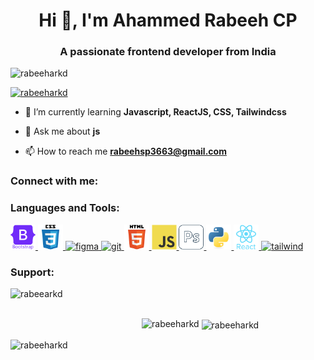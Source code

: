 <h1 align="center">Hi 👋, I'm Ahammed Rabeeh CP</h1>
<h3 align="center">A passionate frontend developer from India</h3>

<p align="left"> <img src="https://komarev.com/ghpvc/?username=rabeeharkd&label=Profile%20views&color=0e75b6&style=flat" alt="rabeeharkd" /> </p>

<p align="left"> <a href="https://github.com/ryo-ma/github-profile-trophy"><img src="https://github-profile-trophy.vercel.app/?username=rabeeharkd" alt="rabeeharkd" /></a> </p>

- 🌱 I’m currently learning **Javascript, ReactJS, CSS, Tailwindcss**

- 💬 Ask me about **js**

- 📫 How to reach me **rabeehsp3663@gmail.com**

<h3 align="left">Connect with me:</h3>
<p align="left">
</p>

<h3 align="left">Languages and Tools:</h3>
<p align="left"> <a href="https://getbootstrap.com" target="_blank" rel="noreferrer"> <img src="https://raw.githubusercontent.com/devicons/devicon/master/icons/bootstrap/bootstrap-plain-wordmark.svg" alt="bootstrap" width="40" height="40"/> </a> <a href="https://www.w3schools.com/css/" target="_blank" rel="noreferrer"> <img src="https://raw.githubusercontent.com/devicons/devicon/master/icons/css3/css3-original-wordmark.svg" alt="css3" width="40" height="40"/> </a> <a href="https://www.figma.com/" target="_blank" rel="noreferrer"> <img src="https://www.vectorlogo.zone/logos/figma/figma-icon.svg" alt="figma" width="40" height="40"/> </a> <a href="https://git-scm.com/" target="_blank" rel="noreferrer"> <img src="https://www.vectorlogo.zone/logos/git-scm/git-scm-icon.svg" alt="git" width="40" height="40"/> </a> <a href="https://www.w3.org/html/" target="_blank" rel="noreferrer"> <img src="https://raw.githubusercontent.com/devicons/devicon/master/icons/html5/html5-original-wordmark.svg" alt="html5" width="40" height="40"/> </a> <a href="https://developer.mozilla.org/en-US/docs/Web/JavaScript" target="_blank" rel="noreferrer"> <img src="https://raw.githubusercontent.com/devicons/devicon/master/icons/javascript/javascript-original.svg" alt="javascript" width="40" height="40"/> </a> <a href="https://www.photoshop.com/en" target="_blank" rel="noreferrer"> <img src="https://raw.githubusercontent.com/devicons/devicon/master/icons/photoshop/photoshop-line.svg" alt="photoshop" width="40" height="40"/> </a> <a href="https://www.python.org" target="_blank" rel="noreferrer"> <img src="https://raw.githubusercontent.com/devicons/devicon/master/icons/python/python-original.svg" alt="python" width="40" height="40"/> </a> <a href="https://reactjs.org/" target="_blank" rel="noreferrer"> <img src="https://raw.githubusercontent.com/devicons/devicon/master/icons/react/react-original-wordmark.svg" alt="react" width="40" height="40"/> </a> <a href="https://tailwindcss.com/" target="_blank" rel="noreferrer"> <img src="https://www.vectorlogo.zone/logos/tailwindcss/tailwindcss-icon.svg" alt="tailwind" width="40" height="40"/> </a> </p>

<h3 align="left">Support:</h3>
<p><a href="https://www.buymeacoffee.com/rabeearkd"> <img align="left" src="https://cdn.buymeacoffee.com/buttons/v2/default-yellow.png" height="50" width="210" alt="rabeearkd" /></a></p><br><br>

<p><img align="left" src="https://github-readme-stats.vercel.app/api/top-langs?username=rabeeharkd&show_icons=true&locale=en&layout=compact" alt="rabeeharkd" /></p>

<p>&nbsp;<img align="center" src="https://github-readme-stats.vercel.app/api?username=rabeeharkd&show_icons=true&locale=en" alt="rabeeharkd" /></p>

<p><img align="center" src="https://github-readme-streak-stats.herokuapp.com/?user=rabeeharkd&" alt="rabeeharkd" /></p>
